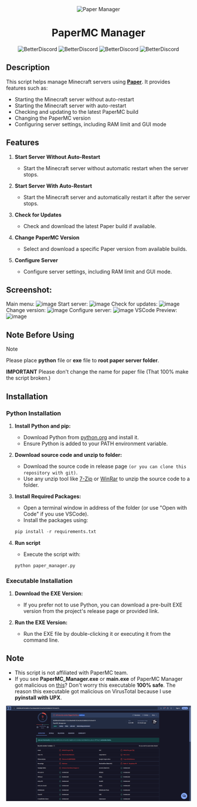 <div align="center">
  <img src="https://i.imgur.com/v27gUcx.png" alt="Paper Manager" width="100">
  <h1>PaperMC Manager</h1>
  <img src="https://ziadoua.github.io/m3-Markdown-Badges/badges/Python/python1.svg" alt="BetterDiscord" width="100">
  <img src="https://ziadoua.github.io/m3-Markdown-Badges/badges/Windows/windows1.svg" alt="BetterDiscord" width="120">
  <img src="https://ziadoua.github.io/m3-Markdown-Badges/badges/macOS/macos1.svg" alt="BetterDiscord" width="108">
  <img src="https://ziadoua.github.io/m3-Markdown-Badges/badges/Linux/linux2.svg" alt="BetterDiscord" width="93">
</div>

## Description

This script helps manage Minecraft servers using **[Paper](https://github.com/PaperMC/Paper)**. It provides features such as:
- Starting the Minecraft server without auto-restart
- Starting the Minecraft server with auto-restart
- Checking and updating to the latest PaperMC build
- Changing the PaperMC version
- Configuring server settings, including RAM limit and GUI mode

## Features

1. **Start Server Without Auto-Restart**
   - Start the Minecraft server without automatic restart when the server stops.

2. **Start Server With Auto-Restart**
   - Start the Minecraft server and automatically restart it after the server stops.

3. **Check for Updates**
   - Check and download the latest Paper build if available.

4. **Change PaperMC Version**
   - Select and download a specific Paper version from available builds.

5. **Configure Server**
   - Configure server settings, including RAM limit and GUI mode.

## Screenshot:
Main menu:
![image](https://i.imgur.com/HOPBWQz.png)
Start server:
![image](https://i.imgur.com/MMrtYbr.png)
Check for updates:
![image](https://i.imgur.com/lwGk71L.png)
Change version:
![image](https://i.imgur.com/b7ynEm3.png)
Configure server:
![image](https://i.imgur.com/xblw95w.png)
VSCode Preview:
![image](https://github.com/user-attachments/assets/5ce71df7-1c2b-432c-8bd4-bcc0f18c893e)

## Note Before Using
> [!NOTE]
>
> Please place **python** file or **exe** file to __root paper server folder__.
>
> **IMPORTANT**
> Please don't change the name for paper file (That 100% make the script broken.)


## Installation

### Python Installation

1. **Install Python and pip:**
   - Download Python from [python.org](https://www.python.org/downloads/) and install it.
   - Ensure Python is added to your PATH environment variable.

2. **Download source code and unzip to folder:**
   - Download the source code in release page `(or you can clone this repository with git)`.
   - Use any unzip tool like [7-Zip](https://www.7-zip.org/) or [WinRar](https://www.win-rar.com/) to unzip the source code to a folder. 

3. **Install Required Packages:**
   - Open a terminal window in address of the folder (or use "Open with Code" if you use VSCode).
   - Install the packages using:
   ```py
   pip install -r requirements.txt
   ```

4. **Run script**
   - Execute the script with:
   ```py
   python paper_manager.py
   ```

### Executable Installation
1. **Download the EXE Version:**

   - If you prefer not to use Python, you can download a pre-built EXE version from the project's release page or provided link.
2. **Run the EXE Version:**

   - Run the EXE file by double-clicking it or executing it from the command line.

## Note 
- This script is not affiliated with PaperMC team.
- If you see **PaperMC_Manager.exe** or **main.exe** of PaperMC Manager got malicious on [this](https://www.virustotal.com/gui/file/893fd96c0879418d6b7e75a2c88aafe48b70214e29e335388b619279101e6570)? Don't worry this executable **100% safe**. The reason this executable got malicious on VirusTotal because I use **pyinstall with UPX**.

![VT Test Image](assets/VT_Test.png)